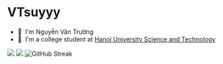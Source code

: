 # VTsuyyy
* 🌱 &nbsp;I'm Nguyễn Văn Trường
* 🏫 &nbsp;I'm a college student at [Hanoi University Science and Technology](https://www.hust.edu.vn/web/vi/home)
 <p align="center">
  <div>
   <img src="https://github-readme-stats.vercel.app/api?username=VTsuyyy&theme=tokyonight&show_icons=true" />
   <img src="https://github-readme-stats.vercel.app/api/top-langs/?username=anuraghazra&hide_progress=true" />
   <img src="http://github-readme-streak-stats.herokuapp.com?user=VTsuyyy" alt="GitHub Streak" />
  <div/> 
</p>
